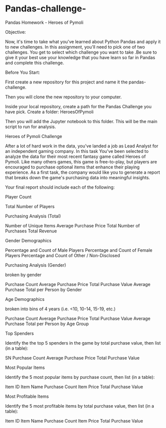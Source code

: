 # Pandas-challenge-
Pandas Homework - Heroes of Pymoli

Objective:

Now, it's time to take what you've learned about Python Pandas and apply it to new challenges. In this assignment, you'll need to pick one of two challenges. You get to select which challenge you  want to take .Be sure to give it your best use your knowledge that you have learn so far in Pandas and complete this challenge.


Before You Start:


First create a new repository for this project and name it the pandas-challenge. 


Then you will clone the new repository to your computer.


Inside your local repository, create a path for the Pandas Challenge you have pick. Create a folder: HeroesOfPymoli 


Then you will add the Jupyter notebook to this folder. This will be the main script to run for analysis.


Heroes of Pymoli Challenge

After a lot of hard work in the data, you've landed a job as Lead Analyst for an independent gaming company. In this task You've been selected to analyze the data for their most recent fantasy game called Heroes of Pymoli.
Like many others games, this game is free-to-play, but players are encouraged to purchase optional items that enhance their playing experience. As a first task, the company would like you to generate a report that breaks down the game's purchasing data into meaningful insights.

Your final report should include each of the following:

  Player Count

  Total Number of Players




Purchasing Analysis (Total)

   Number of Unique Items
   Average Purchase Price
   Total Number of Purchases
   Total Revenue


Gender Demographics

   Percentage and Count of Male Players
   Percentage and Count of Female Players
   Percentage and Count of Other / Non-Disclosed



Purchasing Analysis (Gender)

broken by gender

   Purchase Count
   Average Purchase Price
   Total Purchase Value
   Average Purchase Total per Person by Gender





Age Demographics

broken into bins of 4 years (i.e. <10, 10-14, 15-19, etc.)

   Purchase Count
   Average Purchase Price
   Total Purchase Value
   Average Purchase Total per Person by Age Group





Top Spenders

   Identify the the top 5 spenders in the game by total purchase value, then list (in a table):

   SN
     Purchase Count
     Average Purchase Price
     Total Purchase Value




Most Popular Items

   Identify the 5 most popular items by purchase count, then list (in a table):

   Item ID
   Item Name
   Purchase Count
   Item Price
   Total Purchase Value




Most Profitable Items

   Identify the 5 most profitable items by total purchase value, then list (in a table):

   Item ID
   Item Name
   Purchase Count
   Item Price
   Total Purchase Value







